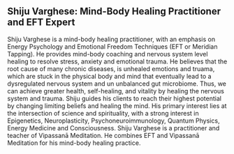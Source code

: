 ## Shiju Varghese: Mind-Body Healing Practitioner and EFT Expert 

Shiju Varghese is a mind-body healing practitioner, with an emphasis on Energy Psychology and Emotional Freedom Techniques (EFT or Meridian Tapping).
He provides mind-body coaching and nervous system level healing to resolve stress, anxiety and emotional trauma. 
He believes that the root cause of many chronic diseases, is unhealed emotions and truama, which are stuck in the physical body and mind that eventually lead to a dysregulated nervous system and un unbalanced gut microbiome. Thus, we can achieve greater health, self-healing, and vitality by healing the nervous system and trauma. Shiju guides his clients to reach their highest potential by changing limiting beliefs and healing the mind. His primary interest lies at the intersection of science and spirituality, with a strong interest in Epigenetics, Neuroplasticity, Psychoneuroimmunology, Quantum Physics, Energy Medicine and Consciousness. Shiju Varghese is a practitioner and teacher of Vipassanā Meditation. He combines EFT and Vipassanā Meditation for his mind-body healing practice.     
 

